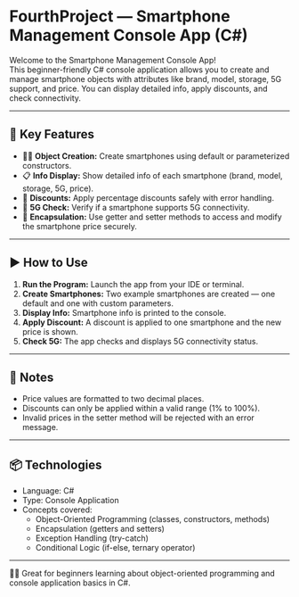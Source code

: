 # FourthProject — Smartphone Management Console App (C#)

Welcome to the Smartphone Management Console App!  
This beginner-friendly C# console application allows you to create and manage smartphone objects with attributes like brand, model, storage, 5G support, and price. You can display detailed info, apply discounts, and check connectivity.

---

## 🚀 Key Features

- 🧑‍💻 **Object Creation:** Create smartphones using default or parameterized constructors.  
- 📋 **Info Display:** Show detailed info of each smartphone (brand, model, storage, 5G, price).  
- 💸 **Discounts:** Apply percentage discounts safely with error handling.  
- 📶 **5G Check:** Verify if a smartphone supports 5G connectivity.  
- 🔐 **Encapsulation:** Use getter and setter methods to access and modify the smartphone price securely.

---

## ▶️ How to Use

1. **Run the Program:** Launch the app from your IDE or terminal.  
2. **Create Smartphones:** Two example smartphones are created — one default and one with custom parameters.  
3. **Display Info:** Smartphone info is printed to the console.  
4. **Apply Discount:** A discount is applied to one smartphone and the new price is shown.  
5. **Check 5G:** The app checks and displays 5G connectivity status.  

---

## 📎 Notes

- Price values are formatted to two decimal places.  
- Discounts can only be applied within a valid range (1% to 100%).  
- Invalid prices in the setter method will be rejected with an error message.

---

## 📦 Technologies

- Language: C#  
- Type: Console Application  
- Concepts covered:  
  - Object-Oriented Programming (classes, constructors, methods)  
  - Encapsulation (getters and setters)  
  - Exception Handling (try-catch)  
  - Conditional Logic (if-else, ternary operator)  

---

👨‍🎓 Great for beginners learning about object-oriented programming and console application basics in C#.
